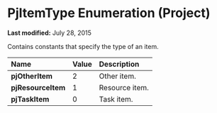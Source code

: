 
# PjItemType Enumeration (Project)

 **Last modified:** July 28, 2015

Contains constants that specify the type of an item.


|**Name**|**Value**|**Description**|
|:-----|:-----|:-----|
| **pjOtherItem**|2|Other item.|
| **pjResourceItem**|1|Resource item.|
| **pjTaskItem**|0|Task item.|
